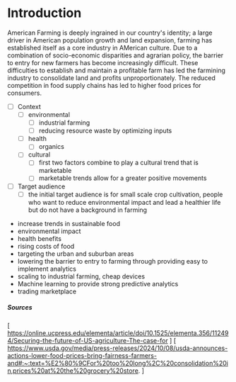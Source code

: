#  Introduction 
American Farming is deeply ingrained in our country's identity; a large driver in American population growth and land expansion, farming has established itself as a core industry in AMerican culture. Due to a combination of socio-economic disparities and agrarian policy, the barrier to entry for new farmers has become increasingly difficult. These difficulties to establish and maintain a profitable farm has led the farmining industry to consolidate land and profits unproportionately. The reduced competition in food supply chains has led to higher food prices for consumers.



- [ ] Context
	- [ ] environmental
		- [ ] industrial farming
		- [ ] reducing resource waste by optimizing inputs
	- [ ] health
		- [ ] organics
	- [ ] cultural
		- [ ] first two factors combine to play a cultural trend that is marketable
		- [ ] marketable trends allow for a greater positive movements
- [ ] Target audience
	- [ ] the initial target audience is for small scale crop cultivation, people who want to reduce environmental impact and lead a healthier life but do not have a background in farming

- increase trends in sustainable food
- environmental impact
- health benefits
- rising costs of food
- targeting the urban and suburban areas
- lowering the barrier to entry to farming through providing easy to implement analytics
- scaling to industrial farming, cheap devices
- Machine learning to provide strong predictive analytics
- trading marketplace

##### Sources
[ https://online.ucpress.edu/elementa/article/doi/10.1525/elementa.356/112494/Securing-the-future-of-US-agriculture-The-case-for ]
[ https://www.usda.gov/media/press-releases/2024/10/08/usda-announces-actions-lower-food-prices-bring-fairness-farmers-and#:~:text=%E2%80%9CFor%20too%20long%2C%20consolidation%20in,prices%20at%20the%20grocery%20store. ]
